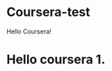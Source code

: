 # Coursera-test
<!DOCTYPE html>
<html>
<head>Hello Coursera!</head>
<body>
<h1>Hello coursera 1.</h1>
</body>
</html>
